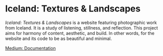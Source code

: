 # Iceland: Textures & Landscapes

_Iceland: Textures & Landscapes_ is a website featuring photographic work from Iceland. It is a study of listening, stillness, and reflection. This project aims for harmony of content, aesthetic, and build. In other words, for the website and its code to be as beautiful and minimal. 

[Medium: Documentation](https://medium.com/@tanosaur/building-iceland-textures-landscapes-c4921e7cd7ea)
